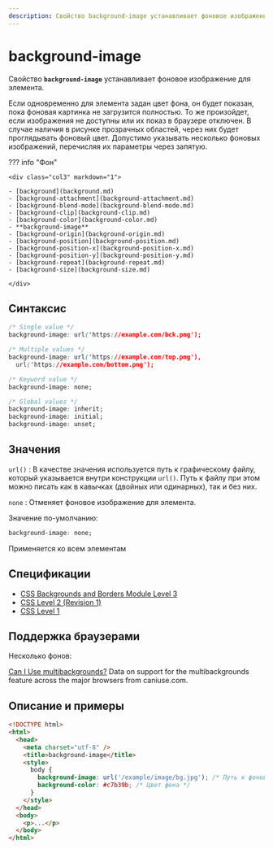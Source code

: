 ```yaml
---
description: Свойство background-image устанавливает фоновое изображение для элемента
---
```


# background-image

Свойство **`background-image`** устанавливает фоновое изображение для элемента.

Если одновременно для элемента задан цвет фона, он будет показан, пока фоновая картинка не загрузится полностью. То же произойдет, если изображения не доступны или их показ в браузере отключен. В случае наличия в рисунке прозрачных областей, через них будет проглядывать фоновый цвет. Допустимо указывать несколько фоновых изображений, перечисляя их параметры через запятую.

??? info "Фон"

    <div class="col3" markdown="1">

    - [background](background.md)
    - [background-attachment](background-attachment.md)
    - [background-blend-mode](background-blend-mode.md)
    - [background-clip](background-clip.md)
    - [background-color](background-color.md)
    - **background-image**
    - [background-origin](background-origin.md)
    - [background-position](background-position.md)
    - [background-position-x](background-position-x.md)
    - [background-position-y](background-position-y.md)
    - [background-repeat](background-repeat.md)
    - [background-size](background-size.md)

    </div>

## Синтаксис

```css
/* Single value */
background-image: url('https://example.com/bck.png');

/* Multiple values */
background-image: url('https://example.com/top.png'),
  url('https://example.com/bottom.png');

/* Keyword value */
background-image: none;

/* Global values */
background-image: inherit;
background-image: initial;
background-image: unset;
```

## Значения

`url()`
: В качестве значения используется путь к графическому файлу, который указывается внутри конструкции `url()`. Путь к файлу при этом можно писать как в кавычках (двойных или одинарных), так и без них.

`none`
: Отменяет фоновое изображение для элемента.

Значение по-умолчанию:

```css
background-image: none;
```

Применяется ко всем элементам

## Спецификации

- [CSS Backgrounds and Borders Module Level 3](http://dev.w3.org/csswg/css3-background/#background-image)
- [CSS Level 2 (Revision 1)](http://www.w3.org/TR/CSS2/colors.html#propdef-background-image)
- [CSS Level 1](http://www.w3.org/TR/CSS1/#background-image)

## Поддержка браузерами

Несколько фонов:

<p class="ciu_embed" data-feature="multibackgrounds" data-periods="future_1,current,past_1,past_2">
  <a href="http://caniuse.com/#feat=multibackgrounds">Can I Use multibackgrounds?</a> Data on support for the multibackgrounds feature across the major browsers from caniuse.com.
</p>

## Описание и примеры

```html
<!DOCTYPE html>
<html>
  <head>
    <meta charset="utf-8" />
    <title>background-image</title>
    <style>
      body {
        background-image: url('/example/image/bg.jpg'); /* Путь к фоновому изображению */
        background-color: #c7b39b; /* Цвет фона */
      }
    </style>
  </head>
  <body>
    <p>...</p>
  </body>
</html>
```
